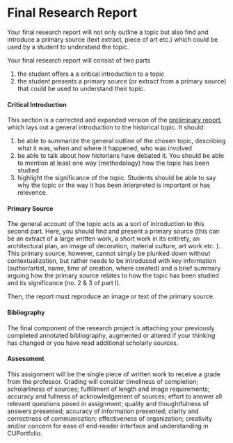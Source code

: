 # Final Research Report

Your final research report will not only outline a topic but also find and introduce a primary source \(text extract, piece of art etc.\) which could be used by a student to understand the topic.

Your final research report will consist of two parts

1. the student offers a a critical introduction to a topic
2. the student presents a primary source \(or extract from a primary source\) that could be used to understand their topic. 

#### Critical Introduction

This section is a corrected and expanded version of the [preliminary report](preliminary-report.md), which lays out a general introduction to the historical topic. It should:

1. be able to summarize the general outline of the chosen topic, describing what it was, when and where it happened, who was involved
2. be able to talk about how historians have debated it. You should be able to mention at least one way \(methodology\) how the topic has been studied
3. highlight the significance of the topic. Students should be able to say why the topic or the way it has been interpreted is important or has relevence. 

#### Primary Source

The general account of the topic acts as a sort of introduction to this second part. Here, you should find and present a primary source \(this can be an extract of a large written work, a short work in its entirety, an architectural plan, an image of decoration, material culture, art work etc. \). This primary source, however, cannot simply be plunked down without contextualization, but rather needs to be introduced with key information \(author/artist, name, time of creation, where created\) and a brief summary arguing how the primary source relates to how the topic has been studied and its significance \(no. 2 & 3 of part I\). 

Then, the report must reproduce an image or text of the primary source. 

#### Bibliography

The final component of the research project is attaching your previously completed annotated bibliography, augmented or altered if your thinking has changed or you have read additional scholarly sources. 

#### Assessment

This assignment will be the single piece of written work to receive a grade from the professor. Grading will consider timeliness of completion; scholarliness of sources; fulfillment of length and image requirements; accuracy and fullness of acknowledgement of sources; effort to answer all relevant questions posed in assignment; quality and thoughtfulness of answers presented; accuracy of information presented; clarity and correctness of communication; effectiveness of organization; creativity and/or concern for ease of end-reader interface and understanding in CUPortfolio.

